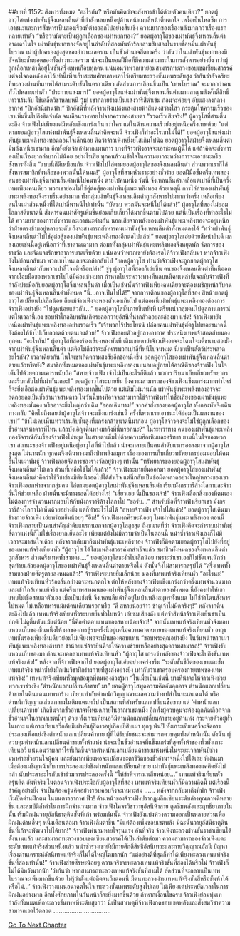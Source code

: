 ##บทที่ 1152: สังหารทั้งหมด
“อะไรกัน? หรือมันคิดว่าจะสังหารข้าได้ด้วยตัวคนเดียว?”
ยอดผู้อาวุโสแห่งเผ่าพันธุ์จิ้งเหลนลิ้นดำที่กำลังหลบหนีอยู่ด้านหน้าเผยสีหน้าตื่นตกใจ เหงื่อเย็นไหลซึม
การเอาชนะและการสังหารเป็นสองเรื่องที่ต่างออกไปอย่างสิ้นเชิง ความยากของเรื่องหลังมากกว่าเรื่องแรกหลายเท่าตัว
“หรือว่ามันจะเป็นผู้ถูกเลือกของเผ่าหยกทอง?”
ยอดผู้อาวุโสของเผ่าพันธุ์จิ้งเหลนลิ้นดำคาดเดาในใจ
เผ่าพันธุ์หยกทองจัดอยู่ในลำดับที่สองพันห้าร้อยสามสิบสองในรายชื่อหมื่นเผ่าพันธุ์โบราณ เผ่าผู้ปกครองสูงสุดของอ่าวทะเลคราม เป็นขั้วอำนาจสี่ดาวครึ่ง
ว่ากันว่าในเผ่าพันธุ์หยกทองมีอัจฉริยะชั้นยอดของทั้งอ่าวทะเลคราม น่าจะเป็นยอดฝีมือที่มีความสามารถในการสังหารอย่างยิ่ง
ทว่าผู้ถูกเลือกเหล่านี้อยู่ในขั้นครึ่งเทพเกือบทุกคน แน่นอนว่าพวกเขาย่อมสามารถทะลวงขอบเขตเซียนสวรรค์ แต่จงใจกดพลังเอาไว้เท่านี้เพื่อเก็บสะสมศักยภาพเอาไว้เตรียมทะลวงขั้นเทพระดับสูง
ว่ากันว่าอัจฉริยะที่ทะลวงผ่านขั้นเทพได้สามระดับขั้นในคราวเดียว สัดส่วนการเลื่อนขึ้นเป็น ‘เทพโบราณ’ จะมากกว่าคนทั่วไปหลายเท่าตัว
“ประกายแสงมาร!”
ยอดผู้อาวุโสแห่งเผ่าพันธุ์จิ้งเหลนลิ้นดำเผาผลาญพลังศักดิ์สิทธิ์เทวาเร้นลับ ใช้เคล็ดวิชาหลบหนี
วู้ม!
เขากลายร่างเป็นแสงวารีสีดำเข้ม ก่อนจะค่อยๆ อับแสงลงกลางอากาศ
“ปีกอัสนีผ่านฟ้า!”
ปีกอัสนีที่หลังจ้าวเฟิงเปล่งแสงสายฟ้าสีแดงสว่างไสว กระตุ้นให้ความเร็วของเขาเพิ่มขึ้นไปถึงขีดจำกัด จนเลือนรางหายไปจากครรลองสายตา
“รวดเร็วเสียจริง!”
ผู้อาวุโสที่สามตื่นตะลึง
จ้าวเฟิงไม่เพียงแต่มีพลังแข็งแกร่งเกินกว่าใคร แต่ในด้านความเร็วยังอยู่เหนือครึ่งเทพด้วย
“แต่หากยอดผู้อาวุโสแห่งเผ่าพันธุ์จิ้งเหลนลิ้นดำคิดจะหนี จ้าวเฟิงก็ทำอะไรเขาไม่ได้!”
ยอดผู้อาวุโสแห่งเผ่าพันธุ์แพะเพลิงทองทอดถอนใจเล็กน้อย คิดว่าจ้าวเฟิงหยิ่งยโสเกินไปนิด
ยอดผู้อาวุโสฝ่ายจิ้งเหลนลิ้นดำมีพลังเหนือเขามาก อีกทั้งยังเจ้าเล่ห์มากแผนการ บางทีจ้าวเฟิงอาจจะเอาชะคนผู้นี้ได้ แต่ถ้าคิดจะสังหารคงเป็นเรื่องยากลำบากไม่น้อย
อย่างไรเสีย ทุกคนล้วนเข้าใจในความยากระหว่างการจะเอาชนะหรือสังหารทั้งสิ้น
“แบบนี้ก็ดีเหมือนกัน จ้าวเฟิงไปไล่ตามยอดผู้อาวุโสของจิ้งเหลนลิ้นดำ ส่วนพวกเราก็ไล่สังหารสมาชิกที่เหลือของพวกนั้นให้หมด!”
ผู้อาวุโสที่สามหัวเราะอย่างชั่วร้าย
ยอดฝีมือขั้นครึ่งเทพสองคนของเผ่าพันธุ์จิ้งเหลนลิ้นดำหนีไปคนหนึ่ง ตายไปคนหนึ่ง
วันนี้ จิ้งเหลนลิ้นดำเหลือแต่เปาลี่ที่เป็นครึ่งเทพเพียงคนเดียว พวกเขาย่อมไม่ใช่คู่ต่อสู้ของเผ่าพันธุ์แพะเพลิงทอง
ด้วยเหตุนี้ การไล่ล่าของเผ่าพันธุ์แพะเพลิงทองจึงราบรื่นอย่างมาก
ทั้งกลุ่มเผ่าพันธุ์จิ้งเหลนลิ้นดำถูกสังหารไปมากกว่าครึ่ง เหลือเพียงคนในเผ่าส่วนหนึ่งที่ได้เปาลี่พาหนีไปเท่านั้น
“บัดซบ พวกมันจะหนีไปได้แล้ว!”
ผู้อาวุโสที่สองไม่ยอม
โอกาสดีขนาดนี้ สังหารคนเผ่าศัตรูเพิ่มขึ้นย่อมเก็บเกี่ยวได้มากขึ้นตามไปด้วย
แต่นี่เป็นเรื่องที่ทำอะไรไม่ได้ ความยากของการสังหารและเอาชนะต่างกัน นอกเสียจากพลังของเผ่าพันธุ์แพะเพลิงทองจะอยู่เหนือว่าฝ่ายตรงข้ามอยู่หลายระดับ ถึงจะสามารถสังหารคนเผ่าพันธุ์จิ้งเหลนลิ้นดำทั้งหมดลงได้
“ทว่าเผ่าพันธุ์จิ้งเหลนลิ้นดำไม่ใช่คู่ต่อสู้ของเผ่าพันธุ์แพะเพลิงทองอีกต่อไปแล้ว!”
ยอดผู้อาวุโสเอ่ยด้วยสีหน้ายินดี
ผลลงเอยเช่นนี้อยู่เหนือกว่าที่เขาคาดเดามาก
ต่อมาทั้งกลุ่มเผ่าพันธุ์แพะเพลิงทองจึงหยุดพัก จัดการของรางวัล และจัดแจงรักษาอาการบาดเจ็บด้วย
แน่นอนว่าพวกเขายังต้องรอให้จ้าวเฟิงกลับมา หากจ้าวเฟิงยังไม่ย้อนกลับมา พวกเขาไหนเลยจะกล้ากลับไป
“ยอดผู้อาวุโส ท่านว่าจ้าวเฟิงจะถูกยอดผู้อาวุโสจิ้งเหลนลิ้นดำกับพวกเปาลี่โจมตีหรือเปล่า!”
จู่ๆ ผู้อาวุโสที่สองก็เอ่ยขึ้น
คนของจิ้งเหลนลิ้นดำที่หนีออกจากเงื้อมมือของพวกเขาไปได้มีค่อนข้างมาก ถ้าหากในระหว่างทางที่หลบหนีคนเหล่านี้เจอกับจ้าวเฟิงที่กำลังประมือกับยอดผู้อาวุโสจิ้งเหลนลิ้นดำ เมื่อเป็นเช่นนั้นจ้าวเฟิงเพียงคนเดียวจะต้องเผชิญหน้ากับคนของเผ่าพันธุ์จิ้งเหลนลิ้นดำทั้งหมด
“นี่…อาจเป็นไปได้!”
จากการเตือนของผู้อาวุโสที่สอง สีหน้ายอดผู้อาวุโสเปลี่ยนไปเล็กน้อย
ถึงแม้จ้าวเฟิงจะหลงตัวเองเกินไป แต่ตอนนี้เผ่าพันธุ์แพะเพลิงทองต้องการจ้าวเฟิงอย่างยิ่ง
“ไปดูหน่อยแล้วกัน…”
ยอดผู้อาวุโสชันกายขึ้นทันที เตรียมนำกลุ่มคนไปดูสถานการณ์
แต่ในเวลานี้เอง ขอบฟ้าไกลลิบพลันเกิดระลอกวายุอัสนีที่น่ากลัวลอยละล่องมา
แซ่ด!
จ้าวเฟิงมายังเหนือเผ่าพันธุ์แพะเพลิงทองอย่างรวดเร็ว
“เจ้าพวกไร้ประโยชน์ ปล่อยคนเผ่าพันธุ์ศัตรูไปเยอะขนาดนี้ ยังต้องให้ข้าไปเก็บกวาดด้วยตนเองด้วย!”
จ้าวเฟิงลอยตัวอยู่กลางอากาศ ประหนึ่งเทพเจ้าสอดส่ายมองทุกคน
“อะไรกัน!”
ผู้อาวุโสที่สองร้องเสียงหลงทันที
เดิมเขาเดาว่าจ้าวเฟิงอาจจะโดนโจมตีขนาบสองฝั่งจากเผ่าพันธุ์จิ้งเหลนลิ้นดำ แต่คิดไม่ถึงว่าจะสังหารพวกเปาลี่ที่หนีไปจนหมด นี่เขาเป็นสัตว์ประหลาดอะไรกัน?
เวลาเดียวกัน ในใจเขาเกิดความสงสัยอีกข้อหนึ่งขึ้น ยอดผู้อาวุโสของเผ่าพันธุ์จิ้งเหลนลิ้นดำตายแล้วหรือยัง?
สมาชิกทั้งหมดของเผ่าพันธุ์แพะเพลิงทองนบนอบอยู่ภายใต้อาณัติของจ้าวเฟิง ในใจเต็มไปด้วยความเคารพนับถือ
“สหายจ้าวเฟิง เจ้าไม่เป็นอะไรก็ดีแล้ว พวกเรารีบมาเก็บเกี่ยวทรัพยากรและรีบกลับไปที่เผ่ากันเถอะ!”
ยอดผู้อาวุโสระบายยิ้ม
ยิ่งความสามารถของจ้าวเฟิงแข็งแกร่งมากเท่าไหร่ ก็จะยิ่งเอื้อต่อเผ่าพันธุ์แพะเพลิงทองมากขึ้นไปด้วย
แต่เดิมไม่นานนัก เผ่าพันธุ์แพะเพลิงทองอาจจะถดถอยลงเป็นขั้วอำนาจสามดาว
ในวันนี้บางทีอาจจะสามารถใช้จ้าวเฟิงทำให้ชื่อเสียงของเผ่าพันธุ์แพะเพลิงทองมั่นคง หรืออาจะยิ่งใหญ่กว่าเดิม
“ออกเดินทาง!”
จากคำสั่งของยอดผู้อาวุโส ทั้งกองทัพจึงเดินทางกลับ
“คิดไม่ถึงเลยว่าผู้อาวุโสจ้าวจะแข็งแกร่งเช่นนี้ ครั้งนี้พวกเราเอาชนะได้ย่อมเป็นผลงานของเขา!”
“ข้าไม่เคยเห็นเทวาเร้นลับชั้นสูงที่แกร่งกล้าขนาดนี้มาก่อน ผู้อาวุโสจ้าวคงจะไม่ใช่ผู้ถูกเลือกของขั้วอำนาจห้าดาวที่ไหน แล้วบังเอิญเดินทางมาถึงที่นี่หรอกนะ?”
ในระหว่าทาง คนของเผ่าพันธุ์แพะเพลิงทองวิจารณ์กันเรื่องจ้าวเฟิงไม่หยุด ในสายตาเต็มไปด้วยความฮึกเหิมและศรัทธา
ยามนี้ในใจของพวกเขา สถานะของจ้าวเฟิงอยู่เหนือผู้อาวุโสที่ห้าไปแล้ว น่าจะกลายเป็นคนลำดับแรกรองลงมาจากผู้อาวุโสสูงสุด
ไม่นานนัก ทุกคนจึงเดินทางมาถึงป่าเพลิงสมุทร
เรื่องของการเก็บเกี่ยวทรัพยากรย่อมมอบให้คนอื่นในเผ่าพันธุ์ จ้าวเฟิงคอยจัดการของรางวัลอยู่ข้างๆ เท่านั้น
“ทรัพยากรของยอดผู้อาวุโสเผ่าพันธุ์จิ้งเหลนลิ้นดำไม่เลว ส่วนที่เหลือใช้ไม่ได้แล้ว!”
จ้าวเฟิงระบายยิ้มออกมา
ยอดผู้อาวุโสของเผ่าพันธุ์จิ้งเหลนลิ้นดำคิดว่าใช้วิชาข้ามมิติหนีรอดไปได้สำเร็จ แต่นี่กลับเป็นข้อผิดพลาดอย่างใหญ่หลวงของเขา
จ้าวเฟิงออกห่างจากกลุ่มคน ไล่ตามยอดผู้อาวุโสเผ่าพันธุ์จิ้งเหลนลิ้นดำ เรียกมังกรวารีล้างโลกาและจ้าววั่นให้ช่วยเหลือ ฝ่ายนั้นจะมีทางรอดได้อย่างไร!
“เสี่ยวเฮย นี่เป็นของเจ้า!”
จ้าวเฟิงเลือกสิ่งของที่ตนเองไม่ต้องการจำนวนมากมอบให้กับมังกรวารีล้างโลกาไป
“ขอรับ…”
สำหรับชื่อที่จ้าวเฟิงเรียกเขา มังกรวารีล้างโลกาไม่เห็นด้วยอย่างยิ่ง แต่ก็ทำอะไรไม่ได้
“สหายจ้าวเฟิง เจ้าไปได้แล้ว!”
ยอดผู้อาวุโสเดินมาข้างกายจ้าวเฟิง เอ่ยพร้อมยิ้มน้อยๆ
“อืม!”
จ้าวเฟิงผงกศีรษะน้อยๆ
ในเผ่าพันธุ์แพะเพลิงทอง ตอนนี้จ้าวเฟิงกลายเป็นคนสำคัญลำดับแแรกนอกจากผู้อาวุโสสูงสุด
ถึงขนาดที่ว่า จ้าวเฟิงคิดจะกำราบเผ่าพันธุ์สี่ดาวแห่งนี้ก็ไม่ใช่เรื่องยากเย็นอะไร เพียงแต่ยังไม่มีความจำเป็นในตอนนี้ หนำซ้ำจ้าวเฟิงเองก็ไม่มีเวลาจะมาสนใจเด้วย
หลังจากกลับมาถึงเผ่าพันธุ์แพะเพลิงทอง จ้าวเฟิงก็ติดตามยอดผู้อาวุโสไปยังที่อยู่ของเทพแท้จริงเทียนหั่ว
“ผู้อาวุโส ได้โสมเพลิงสวรรค์มาสำเร็จแล้ว สมาชิกทั้งหมดของจิ้งเหลนลิ้นดำถูกสังหาร ส่วนครึ่งเทพทั้งสามคน…”
ยอดผู้อาวุโสชะงักไปเล็กน้อย เพราะว่าเขาเองก็ไม่ชัดเจนนักว่าสุดท้ายแล้วยอดผู้อาวุโสของเผ่าพันธุ์จิ้งเหลนลิ้นดำตายหรือไม่ ดังนั้นจึงไม่สามารถสรุปได้
“ครึ่งเทพทั้งสามของฝ่ายศัตรูตายลงหมดแล้ว!”
จ้าวเฟิงระบายยิ้มเล็กน้อย มองที่เทพแท้จริงเทียนหั่ว
“อะไรนะ!”
เทพแท้จริงเทียนหั่วร้องลั่นอย่างตระหนกตกใจ
ต่อให้พลังของจ้าวเฟิงแข็งแกร่งกว่าครึ่งเทพจำนวนมาก และเข้าใกล้เทพแท้จริง
แต่ครึ่งเทพสามคนของเผ่าพันธุ์จิ้งเหลนลิ้นดำตายลงทั้งหมด นี่ยังคงทำให้เขาแทบไม่เชื่อสายตาตัวเอง
เมื่อเป็นเช่นนี้ จิ้งเหลนลิ้นดำที่อยู่ในป่าเพลิงสมุทรทั้งหมด ไม่ใช่ว่าโดนสังหารไปหมด ไม่เหลือทหารแม้แต่คนเดียวหรอกหรือ
“ดี สหายน้อยจ้าว ข้าดูเจ้าไม่ผิดจริงๆ!”
หลังจากตื่นตะลึงไปแล้ว เทพแท้จริงเทียนหั่วระบายยิ้มทั่วใบหน้า เอ่ยชมเสียงดัง
แต่ทว่าสีหน้าจ้าวเฟิงเย็นชาเป็นปกติ ไม่ดูตื้นตันแม้แต่น้อย
“นี่คือค่าตอบแทนของสหายน้อยจ้าว!”
จากนั้นเทพแท้จริงเทียนหั่วจึงมอบแหวนเก็บของชิ้นหนึ่งให้
ผลของการสู้รบครั้งนี้อยู่เหนือความคาดหมายของเทพแท้จริงเทียนหั่ว อาวุธเทพชั้นรองเพียงชิ้นเดียวย่อมไม่เพียงพอจะเป็นของตอบแทน
“ขอบพระคุณอย่างยิ่ง ในวันหน้าหากเผ่าพันธุ์แพะเพลิงทองลำบาก ข้าน้อยแซ่จ้าวยินดีจะให้ความช่วยเหลืออย่างสุดความสามารถ!”
จ้าวเฟิงรับแหวนเก็บของมา ก่อนจะบอกลาเทพแท้จริงเทียนหั่ว
“ผู้อาวุโส เกรงว่าพลังของจ้าวเฟิงจะไปถึงขั้นเทพแท้จริงแล้ว!”
หลังจากที่จ้าวเฟิงจากไป ยอดผู้อาวุโสเอ่ยอย่างเคร่งขรึม
“ระดับขั้นชีวิตของเขาแตะขั้นเทพแท้จริง หนำซ้ำยังฝึกฝนวิชาฝึกร่างกายที่สูงส่งอย่างยิ่ง เท่ากับว่าเขาครอบครองกายเทพของเทพแท้จริง!”
เทพแท้จริงเทียนหั่วพูดข้อมูลที่ตนเองล่วงรู้มา
“ในเมื่อเป็นเช่นนี้ บางทีน่าจะให้จ้าวเฟิงช่วยพวกเราช่วงชิง ‘ตำหนักแลกเปลี่ยนค้าขาย’ มา”
ยอดผู้อาวุโสพูดความคิดอันอุกอาจ
ตำหนักแลกเปลี่ยนค้าขายในดินแดนเทพรกร้าง เทียบเท่ากับตำหนักวิญญาณทะเลความว่างเปล่าในทะเลแดนใต้ หรือตำหนักวิญญาณส่วนกลางในดินแดนทวีป เป็นสถานที่สำหรับแลกเปลี่ยนซื้อขาย
แต่ ‘ตำหนักแลกเปลี่ยนค้าขาย’ เกิดขึ้นจากขั้วอำนาจทั้งหมดภายในอาณาเขตหนึ่ง อีกทั้งผู้ควบคุมจะต้องถูกคัดเลือกจากขั้วอำนาจในอาณาเขตนั้นๆ ด้วย
ทั้งเกาะเทียนอวี่มีตำหนักแลกเปลี่ยนค้าขายอยู่ห้าแห่ง กระจายตัวอยู่ทั่วในเกาะ
แต่เกาะเทียนอวี่กลับมีเผ่าพันธุ์สี่ดาวอยู่เกือบยี่สิบเผ่า
ทุกๆ พันปี ทั้งเกาะเทียนอวี่จะจัดการประลองเพื่อแย่งชิงตำหนักแลกเปลี่ยนค้าขาย ผู้ที่ได้รับชัยชนะจะสามารถควบคุมทั้งตำหนักนั้น
ดังนั้น ผู้ควบคุมตำหนักแลกเปลี่ยนค้าขายทั้งห้าแห่ง น่าจะเป็นขั้วอำนาจที่แข็งแกร่งที่สุดทั้งห้าของทั่วทั้งเกาะเทียนอวี่
แน่นอนว่าผลกำไรที่เกิดขึ้นจากตำหนักแลกเปลี่ยนค้าขายแห่งหนึ่งในระยะเวลาพันปีช่างมหาศาลยั่วยวนใจผู้คน และยังมากเพียงพอจะเปลี่ยนชะตาชีวิตของขั้วอำนาจหนึ่งไปได้เลย
ที่ผ่านมา เมื่อต้องเผชิญหน้ากับการประลองแย่งชิงตำหนักแลกเปลี่ยนค้าขาย เผ่าพันธุ์แพะเพลิงทองแค่คิดยังไม่กล้า นับประสาอะไรกับเข้าร่วมการประลองครั้งนี้
“ให้ข้าพิจารณาเสียหน่อย…”
เทพแท้จริงเทียนหั่วครุ่นคิด
อันที่จริง ในตอนจ้าวเฟิงประมือกับผู้อาวุโสที่สอง เทพแท้จริงเทียนหั่วก็มีความคิดนี้
แต่เรื่องนี้สำคัญอย่างยิ่ง จำเป็นต้องครุ่นคิดอย่างรอบคอบจึงจะเหมาะสม
……
หลังจากกลับมาถึงที่พัก จ้าวเฟิงเริ่มปิดด่านฝึกตน
ในมนตราอากาศ
ฟิ้ว!
ด้านหน้าของจ้าวเฟิงปรากฏผลึกเซียนระดับล่างคุณภาพดีหลายชิ้น และสมบัติล้ำค่าในการฝึกจำนวนมาก
จ้าวเฟิงโคจรวิชาวายุอัสนีห้าสาย ดูดซึมพลังและฤทธิ์ยาภายในนั้น เริ่มฝึกฝนวายุอัสนีธาตุดินขั้นที่เก้า
พร้อมกันนั้น จ้าวเฟิงยังแบ่งห้วงความออกเป็นหลายส่วนเพื่อฝึกฝนด้านอื่นๆ
หนึ่งเดือนต่อมา จ้าวเฟิงลืมตาขึ้น
“มีแต่ต้องเพิ่มขอบเขตพลัง มิฉะนั้นวายุอัสนีธาตุดินขั้นที่เก้าจะพัฒนาไปได้ยาก!”
จ้าวเฟิงพ่นลมหายใจรุนแรง
อันที่จริง จ้าวเฟิงทะลวงผ่านขั้นราชาเซียนได้ตั้งนานแล้ว และสามารถทะลวงขอบเขตเซียนสวรรค์ได้เป็นลำดับต่อมา
ความสามารถของจ้าวเฟิงแตะระดับเทพแท้จริงส่วนหนึ่งแล้ว หนำซ้ำร่างเขายังมีกายศักดิ์สิทธิ์อัสนีเทวะและกายวิญญาณอัสนี ปัญหาเรื่องด่านเคราะห์อัสนีเทพแท้จริงก็ไม่ได้ใหญ่โตมากนัก
“แต่อย่างดีที่สุดก็ทำได้เพียงทะลวงเทพแท้จริงขั้นที่สองเท่านั้น!”
จ้าวเฟิงส่ายศีรษะน้อยๆ
ความจริงจะทะลวงเทพแท้จริงขั้นที่สองได้หรือไม่ จ้าวเฟิงก็ไม่ได้มีหวังมากนัก
‘ว่ากันว่า หากสามารถทะลวงเทพแท้จริงขั้นที่สามได้ สัดส่วนที่จะกลายเป็นเทพโบราณจะเพิ่มมากขึ้นด้วย ไม่รู้ว่าตั้งแต่อดีตจนถึงตอนนี้ มีคนทะลวงผ่านเทพแท้จริงขั้นสี่หรือขั้นห้าได้หรือไม่…’
จ้าวเฟิงวางแผนอนาคตในใจ
ทะลวงขั้นเทพระดับสูงไปเลย ไม่เพียงแต่ประหยัดเวลาในการฝึกฝนอย่างมาก อีกทั้งศักยภาพในวันหน้าก็จะยิ่งมากขึ้นด้วย
ถ้าหากเงื่อนไขครบ จ้าวเฟิงย่อมทุ่มเทกำลังทั้งหมดเพื่อทะลวงขั้นเทพที่ระดับสูงกว่า นี่เป็นสาเหตุที่จ้าวเฟิงกดขอบเขตพลังและสั่งสมวิชาความสามารถเอาไว้ตลอด
................................


[Go To Next Chapter]( ./9.md)